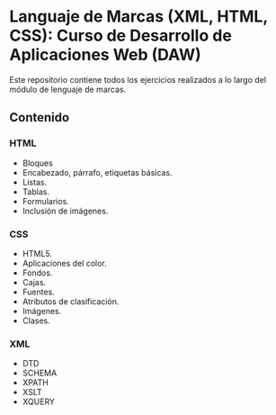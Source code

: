 # Languaje de Marcas (XML, HTML, CSS): Curso de Desarrollo de Aplicaciones Web (DAW) 

Este repositorio contiene todos los ejercicios realizados a lo largo del módulo de lenguaje de marcas. 

## Contenido

### HTML
 - Bloques
 - Encabezado, párrafo, etiquetas básicas.
 - Listas. 
 - Tablas.
 - Formularios. 
 - Inclusión de imágenes.
 
###  CSS
- HTML5.
- Aplicaciones del color.
- Fondos.
- Cajas. 
- Fuentes.
- Atributos de clasificación. 
- Imágenes. 
- Clases. 

###  XML 

- DTD 
- SCHEMA
- XPATH
- XSLT 
- XQUERY
